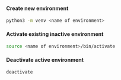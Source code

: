 #### Create new environment

```bash
python3 -m venv <name of environment>
```

#### Activate existing inactive environment

```bash
source <name of environment>/bin/activate
```

#### Deactivate active environment

```bash
deactivate
```
